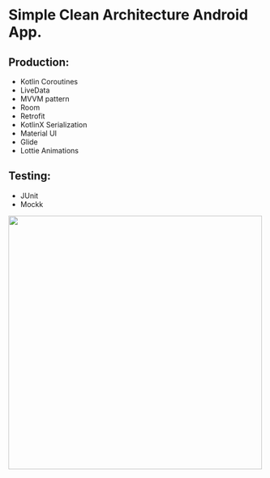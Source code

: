 # Simple Clean Architecture Android App.

## Production:

- Kotlin Coroutines
- LiveData
- MVVM pattern
- Room
- Retrofit
- KotlinX Serialization
- Material UI
- Glide
- Lottie Animations

## Testing:
- JUnit
- Mockk



<img src="https://user-images.githubusercontent.com/17815721/212368059-02fe1865-b73c-4557-ae18-b2ab208dd9d8.gif" height="500">
